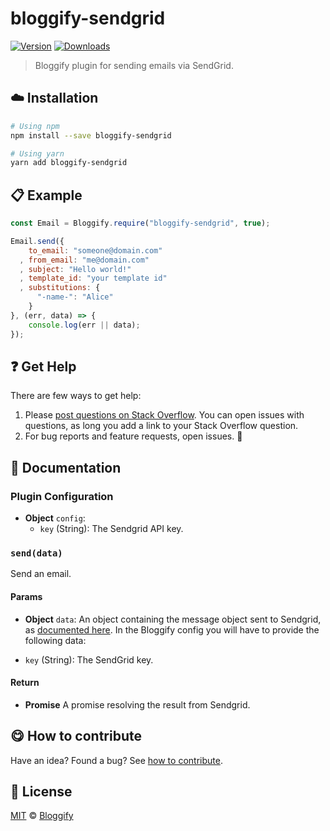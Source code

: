 <!-- Please do not edit this file. Edit the `blah` field in the `package.json` instead. If in doubt, open an issue. -->


# bloggify-sendgrid

 [![Version](https://img.shields.io/npm/v/bloggify-sendgrid.svg)](https://www.npmjs.com/package/bloggify-sendgrid) [![Downloads](https://img.shields.io/npm/dt/bloggify-sendgrid.svg)](https://www.npmjs.com/package/bloggify-sendgrid)

> Bloggify plugin for sending emails via SendGrid.

## :cloud: Installation

```sh
# Using npm
npm install --save bloggify-sendgrid

# Using yarn
yarn add bloggify-sendgrid
```


## :clipboard: Example



```js
const Email = Bloggify.require("bloggify-sendgrid", true);

Email.send({
    to_email: "someone@domain.com"
  , from_email: "me@domain.com"
  , subject: "Hello world!"
  , template_id: "your template id"
  , substitutions: {
      "-name-": "Alice"
    }
}, (err, data) => {
    console.log(err || data);
});
```



## :question: Get Help

There are few ways to get help:

 1. Please [post questions on Stack Overflow](https://stackoverflow.com/questions/ask). You can open issues with questions, as long you add a link to your Stack Overflow question.
 2. For bug reports and feature requests, open issues. :bug:



## :memo: Documentation


### Plugin Configuration

- **Object** `config`:
  - `key` (String): The Sendgrid API key.

### `send(data)`
Send an email.

#### Params

- **Object** `data`: An object containing the message object sent to Sendgrid, as [documented here](https://github.com/sendgrid/sendgrid-nodejs/blob/master/packages/mail/USE_CASES.md).
In the Bloggify config you will have to provide the following data:

 - `key` (String): The SendGrid key.

#### Return
- **Promise** A promise resolving the result from Sendgrid.



## :yum: How to contribute
Have an idea? Found a bug? See [how to contribute][contributing].



## :scroll: License

[MIT][license] © [Bloggify][website]

[license]: http://showalicense.com/?fullname=Bloggify%20%3Csupport%40bloggify.org%3E%20(https%3A%2F%2Fbloggify.org)&year=2016#license-mit
[website]: https://bloggify.org
[contributing]: /CONTRIBUTING.md
[docs]: /DOCUMENTATION.md
